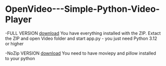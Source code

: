 # OpenVideo---Simple-Python-Video-Player

-FULL VERSION [download](https://github.com/Franstyk/OpenVideo---Simple-Python-Video-Player/releases/tag/ver2024-Full-Release-1.0) You have everything installed with the ZIP. Extact the ZIP and open Video folder and start app.py - you just need Python 3.12 or higher


-NoZip VERSION [download](https://github.com/Franstyk/OpenVideo---Simple-Python-Video-Player/releases/tag/ver2024-nozip-1.0) You need to have moviepy and pillow installed to your python
